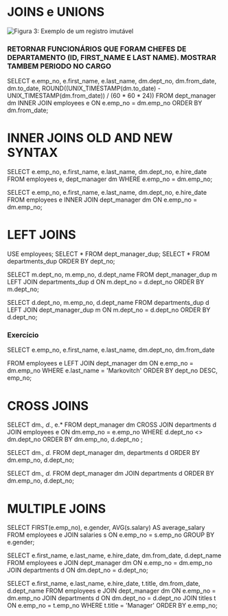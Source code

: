 # JOINS e UNIONS


![Figura 3: Exemplo de um registro imutável](./img/schema.png)



###  RETORNAR FUNCIONÁRIOS QUE FORAM CHEFES DE DEPARTAMENTO (ID, FIRST_NAME E LAST NAME). MOSTRAR TAMBEM PERIODO NO CARGO
SELECT e.emp_no, 
		e.first_name, 
        e.last_name, 
        dm.dept_no, 
        dm.from_date, 
        dm.to_date,
       ROUND((UNIX_TIMESTAMP(dm.to_date) - UNIX_TIMESTAMP(dm.from_date)) / (60 * 60 * 24))
	FROM dept_manager dm INNER JOIN employees e 
    ON e.emp_no = dm.emp_no
    ORDER BY dm.from_date;



# INNER JOINS OLD AND NEW SYNTAX

SELECT e.emp_no, e.first_name, e.last_name, dm.dept_no, e.hire_date
FROM employees e, dept_manager dm
WHERE e.emp_no = dm.emp_no;

SELECT e.emp_no, e.first_name, e.last_name, dm.dept_no, e.hire_date
FROM employees e
INNER JOIN dept_manager dm
ON e.emp_no = dm.emp_no;


# LEFT JOINS


USE employees;
SELECT * FROM dept_manager_dup;
SELECT * FROM departments_dup ORDER BY dept_no;

SELECT
	m.dept_no, m.emp_no, d.dept_name
FROM dept_manager_dup m
LEFT JOIN departments_dup d
ON m.dept_no = d.dept_no
ORDER BY m.dept_no;

SELECT
	d.dept_no, m.emp_no, d.dept_name
FROM departments_dup d 
LEFT JOIN dept_manager_dup m
ON m.dept_no = d.dept_no
ORDER BY d.dept_no;


### Exercício

SELECT e.emp_no, e.first_name, e.last_name, dm.dept_no, dm.from_date

FROM employees e
LEFT JOIN dept_manager dm
ON e.emp_no = dm.emp_no
WHERE e.last_name = 'Markovitch'
ORDER BY dept_no DESC, emp_no;



# CROSS JOINS

SELECT dm.*, d.*, e.*
	FROM dept_manager dm
    CROSS JOIN departments d
    JOIN employees e 
    ON dm.emp_no = e.emp_no
    WHERE d.dept_no <> dm.dept_no
    ORDER BY dm.emp_no, d.dept_no
    ;
    
SELECT dm.*, d.*
	FROM dept_manager dm,  departments d
    ORDER BY dm.emp_no, d.dept_no;
    
SELECT dm.*, d.*
	FROM dept_manager dm
    JOIN departments d
    ORDER BY dm.emp_no, d.dept_no;
    
# MULTIPLE JOINS 

SELECT
	FIRST(e.emp_no), e.gender, AVG(s.salary) AS average_salary
FROM employees e
JOIN salaries s
ON e.emp_no = s.emp_no
GROUP BY e.gender;


SELECT
	e.first_name,
    e.last_name,
    e.hire_date,
    dm.from_date,
    d.dept_name
    FROM employees e
    JOIN dept_manager dm ON e.emp_no = dm.emp_no
    JOIN departments d ON dm.dept_no = d.dept_no;
    
    
SELECT
	e.first_name,
    e.last_name,
    e.hire_date,
    t.title,
    dm.from_date,
    d.dept_name
FROM employees e
JOIN dept_manager dm ON e.emp_no = dm.emp_no
JOIN departments d ON dm.dept_no = d.dept_no
JOIN titles t ON e.emp_no = t.emp_no
WHERE t.title = 'Manager'
ORDER BY e.emp_no;
